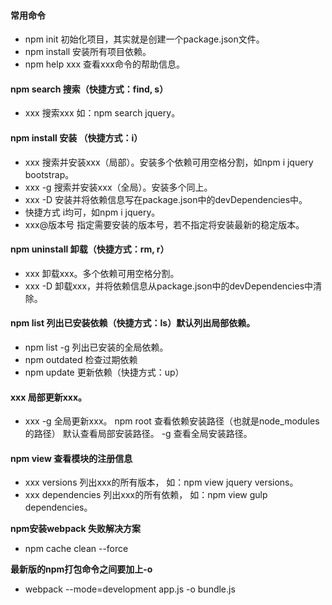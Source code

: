 #### 常用命令
- npm init 初始化项目，其实就是创建一个package.json文件。
- npm install 安装所有项目依赖。
- npm help xxx 查看xxx命令的帮助信息。
#### npm search 搜索（快捷方式：find, s）
- xxx 搜索xxx 如：npm search jquery。
#### npm install 安装 （快捷方式：i）
- xxx 搜索并安装xxx（局部）。安装多个依赖可用空格分割，如npm i jquery bootstrap。
- xxx -g 搜索并安装xxx（全局）。安装多个同上。
- xxx -D 安装并将依赖信息写在package.json中的devDependencies中。
- 快捷方式 i均可，如npm i jquery。
- xxx@版本号 指定需要安装的版本号，若不指定将安装最新的稳定版本。
#### npm uninstall 卸载（快捷方式：rm, r）
- xxx 卸载xxx。多个依赖可用空格分割。
- xxx -D 卸载xxx，并将依赖信息从package.json中的devDependencies中清除。
#### npm list 列出已安装依赖（快捷方式：ls）默认列出局部依赖。
- npm list -g 列出已安装的全局依赖。
- npm outdated 检查过期依赖
- npm update 更新依赖（快捷方式：up）
#### xxx 局部更新xxx。
- xxx -g 全局更新xxx。
npm root 查看依赖安装路径（也就是node_modules的路径）
默认查看局部安装路径。
-g 查看全局安装路径。
#### npm view 查看模块的注册信息
- xxx versions 列出xxx的所有版本， 如：npm view jquery versions。
- xxx dependencies 列出xxx的所有依赖， 如：npm view gulp dependencies。



**npm安装webpack 失败解决方案**

- npm cache clean --force

**最新版的npm打包命令之间要加上-o**

- webpack --mode=development app.js -o bundle.js 

